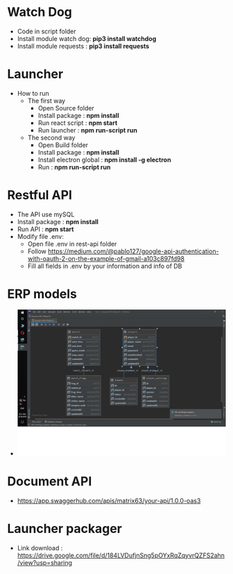 # Watch Dog
- Code in script folder
- Install module watch dog: **pip3 install watchdog**
- Install module requests : **pip3 install requests**

# Launcher
- How to run
    - The first way
        - Open Source folder
        - Install package : **npm install**
        - Run react script : **npm start**
        - Run launcher : **npm run-script run**
    - The second way
        - Open Build folder
        - Install package : **npm install**
        - Install electron global : **npm install -g electron**
        - Run : **npm run-script run**

# Restful API
- The API use mySQL
- Install package : **npm install**
- Run API : **npm start**
- Modify file .env:
    - Open file .env in rest-api folder
    - Follow https://medium.com/@pablo127/google-api-authentication-with-oauth-2-on-the-example-of-gmail-a103c897fd98
    - Fill all fields in .env by your information and info of DB

# ERP models
- ![ERD models](ERD.png)

# Document API
- https://app.swaggerhub.com/apis/matrix63/your-api/1.0.0-oas3

# Launcher packager
- Link download : https://drive.google.com/file/d/184LVDufjnSng5pOYxRqZqyvrQZFS2ahn/view?usp=sharing